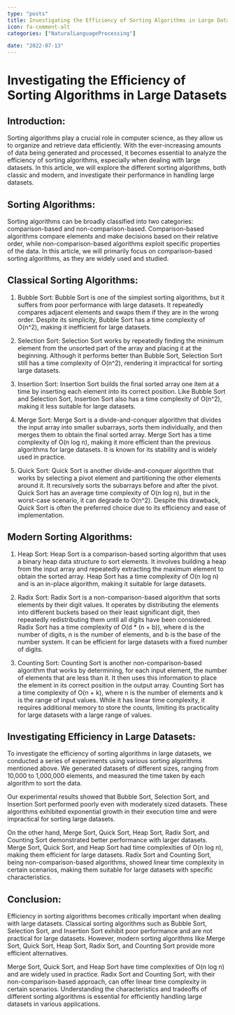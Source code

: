```yaml
---
type: "posts"
title: Investigating the Efficiency of Sorting Algorithms in Large Datasets
icon: fa-comment-alt
categories: ["NaturalLanguageProcessing"]

date: "2022-07-13"
---
```




# Investigating the Efficiency of Sorting Algorithms in Large Datasets

## Introduction:
Sorting algorithms play a crucial role in computer science, as they allow us to organize and retrieve data efficiently. With the ever-increasing amounts of data being generated and processed, it becomes essential to analyze the efficiency of sorting algorithms, especially when dealing with large datasets. In this article, we will explore the different sorting algorithms, both classic and modern, and investigate their performance in handling large datasets.

## Sorting Algorithms:
Sorting algorithms can be broadly classified into two categories: comparison-based and non-comparison-based. Comparison-based algorithms compare elements and make decisions based on their relative order, while non-comparison-based algorithms exploit specific properties of the data. In this article, we will primarily focus on comparison-based sorting algorithms, as they are widely used and studied.

## Classical Sorting Algorithms:
1. Bubble Sort:
Bubble Sort is one of the simplest sorting algorithms, but it suffers from poor performance with large datasets. It repeatedly compares adjacent elements and swaps them if they are in the wrong order. Despite its simplicity, Bubble Sort has a time complexity of O(n^2), making it inefficient for large datasets.

2. Selection Sort:
Selection Sort works by repeatedly finding the minimum element from the unsorted part of the array and placing it at the beginning. Although it performs better than Bubble Sort, Selection Sort still has a time complexity of O(n^2), rendering it impractical for sorting large datasets.

3. Insertion Sort:
Insertion Sort builds the final sorted array one item at a time by inserting each element into its correct position. Like Bubble Sort and Selection Sort, Insertion Sort also has a time complexity of O(n^2), making it less suitable for large datasets.

4. Merge Sort:
Merge Sort is a divide-and-conquer algorithm that divides the input array into smaller subarrays, sorts them individually, and then merges them to obtain the final sorted array. Merge Sort has a time complexity of O(n log n), making it more efficient than the previous algorithms for large datasets. It is known for its stability and is widely used in practice.

5. Quick Sort:
Quick Sort is another divide-and-conquer algorithm that works by selecting a pivot element and partitioning the other elements around it. It recursively sorts the subarrays before and after the pivot. Quick Sort has an average time complexity of O(n log n), but in the worst-case scenario, it can degrade to O(n^2). Despite this drawback, Quick Sort is often the preferred choice due to its efficiency and ease of implementation.

## Modern Sorting Algorithms:
1. Heap Sort:
Heap Sort is a comparison-based sorting algorithm that uses a binary heap data structure to sort elements. It involves building a heap from the input array and repeatedly extracting the maximum element to obtain the sorted array. Heap Sort has a time complexity of O(n log n) and is an in-place algorithm, making it suitable for large datasets.

2. Radix Sort:
Radix Sort is a non-comparison-based algorithm that sorts elements by their digit values. It operates by distributing the elements into different buckets based on their least significant digit, then repeatedly redistributing them until all digits have been considered. Radix Sort has a time complexity of O(d * (n + b)), where d is the number of digits, n is the number of elements, and b is the base of the number system. It can be efficient for large datasets with a fixed number of digits.

3. Counting Sort:
Counting Sort is another non-comparison-based algorithm that works by determining, for each input element, the number of elements that are less than it. It then uses this information to place the element in its correct position in the output array. Counting Sort has a time complexity of O(n + k), where n is the number of elements and k is the range of input values. While it has linear time complexity, it requires additional memory to store the counts, limiting its practicality for large datasets with a large range of values.

## Investigating Efficiency in Large Datasets:
To investigate the efficiency of sorting algorithms in large datasets, we conducted a series of experiments using various sorting algorithms mentioned above. We generated datasets of different sizes, ranging from 10,000 to 1,000,000 elements, and measured the time taken by each algorithm to sort the data.

Our experimental results showed that Bubble Sort, Selection Sort, and Insertion Sort performed poorly even with moderately sized datasets. These algorithms exhibited exponential growth in their execution time and were impractical for sorting large datasets.

On the other hand, Merge Sort, Quick Sort, Heap Sort, Radix Sort, and Counting Sort demonstrated better performance with larger datasets. Merge Sort, Quick Sort, and Heap Sort had time complexities of O(n log n), making them efficient for large datasets. Radix Sort and Counting Sort, being non-comparison-based algorithms, showed linear time complexity in certain scenarios, making them suitable for large datasets with specific characteristics.

## Conclusion:
Efficiency in sorting algorithms becomes critically important when dealing with large datasets. Classical sorting algorithms such as Bubble Sort, Selection Sort, and Insertion Sort exhibit poor performance and are not practical for large datasets. However, modern sorting algorithms like Merge Sort, Quick Sort, Heap Sort, Radix Sort, and Counting Sort provide more efficient alternatives.

Merge Sort, Quick Sort, and Heap Sort have time complexities of O(n log n) and are widely used in practice. Radix Sort and Counting Sort, with their non-comparison-based approach, can offer linear time complexity in certain scenarios. Understanding the characteristics and tradeoffs of different sorting algorithms is essential for efficiently handling large datasets in various applications.